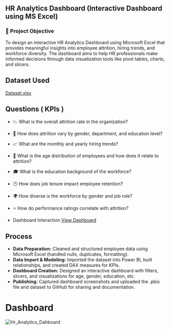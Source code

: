 
## HR Analytics Dashboard (Interactive Dashboard using MS Excel)

### 📌 Project Objective

To design an interactive HR Analytics Dashboard using Microsoft Excel that provides meaningful insights into employee attrition, hiring trends, and workforce diversity.
The dashboard aims to help HR professionals make informed decisions through data visualization tools like pivot tables, charts, and slicers.

## Dataset Used  
<a href="https://github.com/varikootisivasurya/-HR-Analytics-Dashboard-/blob/main/DataSet.xlsx" target="_blank"> Dataset.xlsx </a>

##  Questions ( KPIs )

- 📉 What is the overall attrition rate in the organization?
- 👥 How does attrition vary by gender, department, and education level?
- 📈 What are the monthly and yearly hiring trends?
- 🧓 What is the age distribution of employees and how does it relate to attrition?
- 🎓 What is the education background of the workforce?
- 🕒 How does job tenure impact employee retention?
- 🌍 How diverse is the workforce by gender and job role?
- ⭐ How do performance ratings correlate with attrition?

- Dashboard Interaction <a href="https://github.com/varikootisivasurya/-HR-Analytics-Dashboard-/blob/main/Hr-analytics-Dashboard.jpg">View Dashboard</a>

## Process

- **Data Preparation:** Cleaned and structured employee data using Microsoft Excel (handled nulls, duplicates, formatting).
- **Data Import & Modeling:** Imported the dataset into Power BI, built relationships, and created DAX measures for KPIs.
- **Dashboard Creation:** Designed an interactive dashboard with filters, slicers, and visualizations for age, gender, education, etc.
- **Publishing:** Captured dashboard screenshots and uploaded the .pbix file and dataset to GitHub for sharing and documentation.

# Dashboard
![Hr_Analytics_Dahboard](https://github.com/user-attachments/assets/eaece3a3-5eba-4f6d-8ba2-b2856ba4517f)


